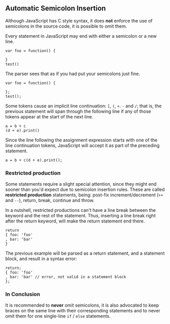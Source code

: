 ## Automatic Semicolon Insertion

Although JavaScript has C style syntax, it does **not** enforce the use of
semicolons in the source code, it is possible to omit them.

Every statement in JavaScript may end with either a semicolon or a new
line.

    var foo = function() {
    
    }
    test()

The parser sees that as if you had put your semicolons just fine.

    var foo = function() {
    
    };
    test();

Some tokens cause an implicit line continuation: `[`, `(`, `+`. `-` and `/`;
that is, the previous statement will span through the following line if any
of those tokens appear at the start of the next line.

    a = b + c
    (d + e).print()

Since the line following the assignment expression starts with one of
the line continuation tokens, JavaScript will accept it as part of the
preceding statement.

    a = b + c(d + e).print();


### Restricted production

Some statements require a slight special attention, since they might
end sooner than you'd expect due to semicolon insertion rules. These
are called **restricted production** statements, being: post-fix
increment/decrement (`++` and `--`), return, break, continue and throw.

In a nutshell, restricted productions can't have a line break between
the keyword and the rest of the statement. Thus, inserting a line break
right after the return keyword, will make the return statement end there.

    return
    { foo: 'foo'
    , bar: 'bar'
    }
    
The previous example will be parsed as a return statement, and a statement
block, and result in a syntax error:

    return;
    { foo: 'foo'
    , bar: 'bar' // error, not valid in a statement block
    };
    

### In Conclusion

It is recommended to **never** omit semicolons, it is also advocated to 
keep braces on the same line with their corresponding statements and to never omit 
them for one single-line `if` / `else` statements.

